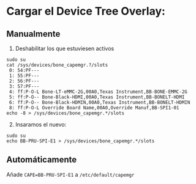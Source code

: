 # Cargar el Device Tree Overlay:

## Manualmente 
1. Deshabilitar los que estuviesen activos

```
sudo su
cat /sys/devices/bone_capemgr.?/slots
 0: 54:PF--- 
 1: 55:PF--- 
 2: 56:PF--- 
 3: 57:PF--- 
 4: ff:P-O-L Bone-LT-eMMC-2G,00A0,Texas Instrument,BB-BONE-EMMC-2G
 5: ff:P-O-- Bone-Black-HDMI,00A0,Texas Instrument,BB-BONELT-HDMI
 6: ff:P-O-- Bone-Black-HDMIN,00A0,Texas Instrument,BB-BONELT-HDMIN
 8: ff:P-O-L Override Board Name,00A0,Override Manuf,BB-SPI1-01
echo -8 > /sys/devices/bone_capemgr.*/slots

```
2. Insaramos el nuevo:

```
sudo su
echo BB-PRU-SPI-E1 > /sys/devices/bone_capemgr.*/slots
```

## Automáticamente
Añade `CAPE=BB-PRU-SPI-E1` a `/etc/default/capemgr`